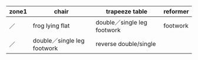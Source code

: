 |zone1|chair|trapeeze table| reformer|     
|------|------|------|------|   
|／|frog lying flat|double／single leg footwork|footwork|  
|／|double／single leg footwork|reverse double/single 







